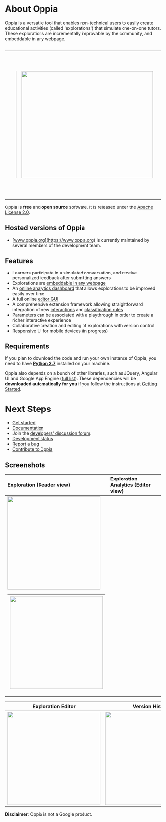 # About Oppia #

Oppia is a versatile tool that enables non-technical users to easily create educational activities (called 'explorations') that simulate one-on-one tutors. These explorations are incrementally improvable by the community, and embeddable in any webpage.

<table align='left' border='0'>
<blockquote><tr>
<blockquote><td align='center'>
<blockquote><a href='http://www.youtube.com/watch?feature=player_embedded&v=A9OnENhRah8' target='_blank'><img src='http://img.youtube.com/vi/A9OnENhRah8/0.jpg' width='425' height=344 /></a>
</blockquote></td>
<td align='center'>
<blockquote><h3>Try a hosted version at <a href='https://www.oppia.org'>www.oppia.org</a></h3>
<br /><br /><br />
<h3>
<blockquote>To <a href='http://code.google.com/p/oppia/wiki/GettingStarted'>set up</a> your own instance, you can download the latest version <a href='https://oppia.googlecode.com/archive/v2.0.0.rc.1.zip'>here</a> (v2.0.0.rc.1, updated 5 Mar 2015).<br>
</blockquote></h3>
</blockquote></td>
</blockquote></tr>
</table></blockquote>

Oppia is **free** and **open source** software. It is released under the [Apache License 2.0](http://www.apache.org/licenses/LICENSE-2.0.html).

## Hosted versions of Oppia ##
  * [www.oppia.org](https://www.oppia.org) is currently maintained by several members of the development team.

## Features ##
  * Learners participate in a simulated conversation, and receive personalized feedback after submitting answers
  * Explorations are [embeddable in any webpage](https://code.google.com/p/oppia/wiki/EmbeddingYourExploration)
  * An [online analytics dashboard](https://code.google.com/p/oppia/wiki/ImprovingYourExploration) that allows explorations to be improved easily over time
  * A full online [editor GUI](https://code.google.com/p/oppia/wiki/CustomizingStates)
  * A comprehensive extension framework allowing straightforward integration of new [interactions](https://code.google.com/p/oppia/wiki/CreatingInteractiveWidgets) and [classification rules](https://code.google.com/p/oppia/wiki/CreatingNewRules)
  * Parameters can be associated with a playthrough in order to create a richer interactive experience
  * Collaborative creation and editing of explorations with version control
  * Responsive UI for mobile devices (in progress)

## Requirements ##
If you plan to download the code and run your own instance of Oppia, you need to have **[Python 2.7](http://www.python.org/download/releases/2.7/)** installed on your machine.

Oppia also depends on a bunch of other libraries, such as JQuery, Angular UI and Google App Engine ([full list](Requirements.md)). These dependencies will be **downloaded automatically for you** if you follow the instructions at [Getting Started](GettingStarted.md).

# Next Steps #
  * [Get started](GettingStarted.md)
  * [Documentation](Documentation.md)
  * Join the [developers' discussion forum](https://groups.google.com/forum/?fromgroups#!forum/oppia-dev).
  * [Development status](DevelopmentStatus.md)
  * [Report a bug](http://code.google.com/p/oppia/issues/list)
  * [Contribute to Oppia](Contributing.md)

## Screenshots ##

| **Exploration (Reader view)** | **Exploration Analytics (Editor view)** |
|:------------------------------|:----------------------------------------|
| <img src='http://wiki.oppia.googlecode.com/git/images/exploration.png' width='300'> <table><thead><th> <img src='http://wiki.oppia.googlecode.com/git/images/analytics.png' width='300'> </th></thead><tbody></tbody></table>

<table><thead><th> <b>Exploration Editor</b> </th><th> <b>Version History</b> </th></thead><tbody>
<tr><td> <img src='http://wiki.oppia.googlecode.com/git/images/explorationEditor.png' width='300'> </td><td> <img src='http://wiki.oppia.googlecode.com/git/images/versionHistory.png' width='300'> </td></tr></tbody></table>

<b>Disclaimer</b>: Oppia is not a Google product.